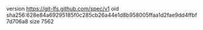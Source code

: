 version https://git-lfs.github.com/spec/v1
oid sha256:628e84a69295185f0c285cb26a44e1d8b958005ffaa1d2fae9dd4ffbf7d706a8
size 7562
